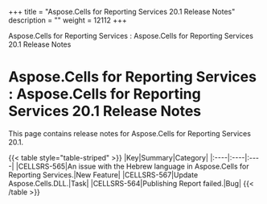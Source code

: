 +++
title = "Aspose.Cells for Reporting Services 20.1 Release Notes" 
description = "" 
weight = 12112 
+++

Aspose.Cells for Reporting Services : Aspose.Cells for Reporting Services 20.1 Release Notes  

# Aspose.Cells for Reporting Services : Aspose.Cells for Reporting Services 20.1 Release Notes


This page contains release notes for Aspose.Cells for Reporting Services 20.1.

{{< table style="table-striped" >}}
|Key|Summary|Category|
|:----|:----|:----|
|CELLSRS-565|An issue with the Hebrew language in Aspose.Cells for Reporting Services.|New Feature|
|CELLSRS-567|Update Aspose.Cells.DLL.|Task|
|CELLSRS-564|Publishing Report failed.|Bug|
{{< /table >}}

